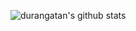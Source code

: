 ![durangatan's github stats](https://github-readme-stats.vercel.app/api?username=durangatan&count_private=true)
